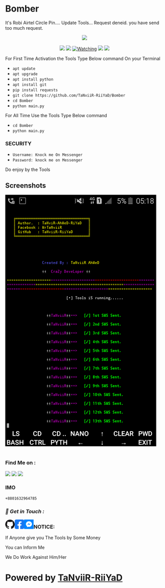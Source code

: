# Bomber
It's Robi Airtel Circle Pin.... Update Tools... Request deneid. you have send too much request.

<p align="center">
<img src="https://img.shields.io/badge/SMS-BOMBER-green">
<p/>
<p align="center">
<img src="https://img.shields.io/badge/Don't%20Use%20It-any%20Bad%20way-cyan">
<img src="https://img.shields.io/badge/version-2.0.2-red">
<a href="https://github.com/TaNviiR-RiiYaD/something/watchers"><img title="Watching" src="https://img.shields.io/github/watchers/TaNviiR-RiiYaD/something?label=Watchers&color=blue&style=flat-square"></a>
<img src="https://img.shields.io/badge/Created%20by-TaNviiR--RiiYaD-yellow">
<img src="https://img.shields.io/badge/MADE%20IN-BANGLADESH-lightgrey">
<p/>
For First Time Activation the  Tools
Type Below command On your Terminal

* `apt update`
* `apt upgrade`
* `apt install python`
* `apt install git`
* `pip install requests`
* `git clone https://github.com/TaNviiR-RiiYaD/Bomber`
* `cd Bomber`
* `python main.py`


For All Time Use the Tools 
Type Below command


* `cd Bomber`
* `python main.py`


### SECURITY
* `Username: Knock me On Messenger`
* `Password: knock me on Messenger`

Do enjoy by the Tools

## Screenshots

<a><img src="https://github.com/TaNviiR-RiiYaD/Attacker/blob/main/Screenshot_2021-05-07-05-18-06.png" alt="bomberthon"/></a>

#
### Find Me on :
<p align="left">
  <a href="https://github.com/TaNviiR-RiiYaD" target="_blank"><img src="https://img.shields.io/badge/Github-TaNviiR--RiiYaD-green?style=for-the-badge&logo=github"></a>
  <a href="https://m.facebook.com/TaNviiR-RiiYaD" target="_blank"><img src="https://img.shields.io/badge/Facebook-%40MrTaNviiR-red?style=for-the-badge&logo=facebook"></a>
  <a href="https://m.me/mrtanviir" target="_blank"><img src="https://img.shields.io/badge/Chat-Messenger-blue?style=for-the-badge&logo=messenger"></a>
</p>

### IMO
```bash
+8801632964785
```
<p/>
<h3><b><i>📡 Get in Touch :</i></b></h3>
<a href="https://github.com/TaNviiR-RiiYaD"><img align="left" title="Github" alt="Github" width="30px" src="Crazy/github.png" /></a>
<a href="https://fb.com/MrTaNviiR"><img align="left" title="Facebook" alt="Facebook" width="30px" src="Crazy/facebook.png" /></a>
<a href="https://m.me/MrTaNviiR"><img align="left" title="Messenger" alt="Messenger" width="30px" src="Crazy/messenger.png" /></a>
<p/>

##
##

### NOTICE:
If Anyone give you The Tools by Some Money

You can Inform Me

We Do Work Against Him/Her

# Powered by [TaNviiR-RiiYaD](https://m.facebook.com/mrtanviir)

